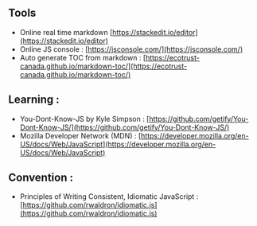 ## Tools
* Online real time markdown [https://stackedit.io/editor](https://stackedit.io/editor)
* Online JS console : [https://jsconsole.com/](https://jsconsole.com/)
* Auto generate TOC from markdown : [https://ecotrust-canada.github.io/markdown-toc/](https://ecotrust-canada.github.io/markdown-toc/)

## Learning :
* You-Dont-Know-JS by Kyle Simpson : [https://github.com/getify/You-Dont-Know-JS/](https://github.com/getify/You-Dont-Know-JS/)
* Mozilla Developer Network (MDN) :
[https://developer.mozilla.org/en-US/docs/Web/JavaScript](https://developer.mozilla.org/en-US/docs/Web/JavaScript)

## Convention :
* Principles of Writing Consistent, Idiomatic JavaScript :
[https://github.com/rwaldron/idiomatic.js](https://github.com/rwaldron/idiomatic.js)
